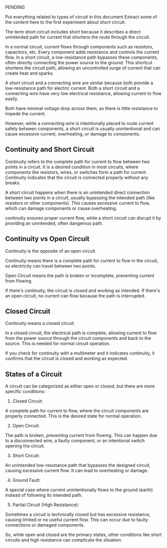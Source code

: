 PENDING

Put everything related to types of circuit in this document
Extract some of the content here to the first experiment about short circuit.

The term short circuit includes short because it describes a direct unintended path for current that shortens the route through the circuit.

In a normal circuit, current flows through components such as resistors, capacitors, etc. Every component adds resistance and controls the current flow. In a short circuit, a low-resistance path bypasses these components, often directly connecting the power source to the ground. This shortcut shortens the circuit path, allowing an uncontrolled surge of current that can create heat and sparks.

A short circuit and a connecting wire are similar because both provide a low-resistance path for electric current. Both a short circuit and a connecting wire have very low electrical resistance, allowing current to flow easily.

Both have minimal voltage drop across them, as there is little resistance to impede the current.

However, while a connecting wire is intentionally placed to route current safely between components, a short circuit is usually unintentional and can cause excessive current, overheating, or damage to components.

## Continuity and Short Circuit

Continuity refers to the complete path for current to flow between two points in a circuit. It is a desired condition in most circuits, where components like resistors, wires, or switches form a path for current. Continuity indicates that the circuit is connected properly without any breaks.

A short circuit happens when there is an unintended direct connection between two points in a circuit, usually bypassing the intended path (like resistors or other components). This causes excessive current to flow, which can damage components or cause overheating.

continuity ensures proper current flow, while a short circuit can disrupt it by providing an unintended, often dangerous path.

## Continuity vs Open Circuit

Continuity is the opposite of an open circuit.

Continuity means there is a complete path for current to flow in the circuit, so electricity can travel between two points.

Open Circuit means the path is broken or incomplete, preventing current from flowing.

If there's continuity, the circuit is closed and working as intended. If there's an open circuit, no current can flow because the path is interrupted.

## Closed Circuit

Continuity means a closed circuit.

In a closed circuit, the electrical path is complete, allowing current to flow from the power source through the circuit components and back to the source. This is needed for normal circuit operation.

If you check for continuity with a multimeter and it indicates continuity, it confirms that the circuit is closed and working as expected.

## States of a Circuit

A circuit can be categorized as either open or closed, but there are more specific conditions:

1. Closed Circuit:

A complete path for current to flow, where the circuit components are properly connected. This is the desired state for normal operation.

2. Open Circuit:

The path is broken, preventing current from flowing. This can happen due to a disconnected wire, a faulty component, or an intentional switch opening the circuit.

3. Short Circuit:

An unintended low-resistance path that bypasses the designed circuit, causing excessive current flow. It can lead to overheating or damage.

4. Ground Fault:

A special case where current unintentionally flows to the ground (earth) instead of following its intended path.

5. Partial Circuit (High Resistance):

Sometimes a circuit is technically closed but has excessive resistance, causing limited or no useful current flow. This can occur due to faulty connections or damaged components.

So, while open and closed are the primary states, other conditions like short circuits and high resistance can complicate the situation.
